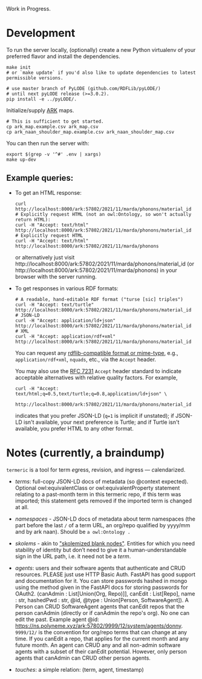 Work in Progress.

# Development

To run the server locally, (optionally) create a new Python virtualenv of your preferred flavor and
install the dependencies.

```shell
make init
# or `make update` if you'd also like to update dependencies to latest permissible versions.

# use master branch of PyLODE (github.com/RDFLib/pyLODE/)
# until next pyLODE release (>=3.0.2).
pip install -e ../pyLODE/.
```

Initialize/supply [ARK](https://arks.org/) maps.
```shell
# This is sufficient to get started.
cp ark_map.example.csv ark_map.csv
cp ark_naan_shoulder_map.example.csv ark_naan_shoulder_map.csv
```

You can then run the server with:

```shell
export $(grep -v '^#' .env | xargs)
make up-dev
```

## Example queries:

-   To get an HTML response:

    ```shell
    curl http://localhost:8000/ark:57802/2021/11/marda/phonons/material_id
    # Explicitly request HTML (not an owl:Ontology, so won't actually return HTML):
    curl -H "Accept: text/html" http://localhost:8000/ark:57802/2021/11/marda/phonons/material_id
    # Explicitly request HTML
    curl -H "Accept: text/html" http://localhost:8000/ark:57802/2021/11/marda/phonons
    ```

    or alternatively just visit http://localhost:8000/ark:57802/2021/11/marda/phonons/material_id (or
    http://localhost:8000/ark:57802/2021/11/marda/phonons) in your browser with the server running.

-   To get responses in various RDF formats:

    ```shell
    # A readable, hand-editable RDF format ("turse [sic] triples")
    curl -H "Accept: text/turtle" http://localhost:8000/ark:57802/2021/11/marda/phonons/material_id
    # JSON-LD
    curl -H "Accept: application/ld+json" http://localhost:8000/ark:57802/2021/11/marda/phonons/material_id
    # XML
    curl -H "Accept: application/rdf+xml" http://localhost:8000/ark:57802/2021/11/marda/phonons/material_id
    ```

    You can request any [rdflib-compatible format or
    mime-type](https://rdflib.readthedocs.io/en/stable/plugin_serializers.html), e.g.,
    `application/rdf+xml`, `nquads`, etc., via the `Accept` header.
    
    You may also use the [RFC 7231](https://tools.ietf.org/html/rfc7231#section-5.3.2)
    `Accept` header standard to indicate acceptable alternatives with relative quality factors. For
    example,
    
    ```shell
    curl -H "Accept: text/html;q=0.5,text/turtle;q=0.8,application/ld+json" \
        http://localhost:8000/ark:57802/2021/11/marda/phonons/material_id
    ```
    
    indicates that you prefer JSON-LD (`q=1` is implicit if unstated); if JSON-LD isn't available,
    your next preference is Turtle; and if Turtle isn't available, you prefer HTML to any other
    format.

# Notes (currently, a braindump)

`termeric` is a tool for term *e*gress, *r*evision, and *i*ngress — *c*alendarized.

- *terms*: full-copy JSON-LD docs of metadata (so @context expected). Optional owl:equivalentClass
  or owl:equivalentProperty statement relating to a past-month term in this termeric repo, if this
  term was imported; this statement gets removed if the imported term is changed at all.

- *namespaces* - JSON-LD docs of metadata about term namespaces (the part before the last `/` of a
  term URL, an org/repo qualified by yyyy/mm and by ark naan). Should be `a owl:Ontology .`

- *skolems* - akin to ["skolemized blank nodes"](https://www.w3.org/2011/rdf-wg/wiki/Skolemisation).
  Entities for which you need stability of identity but don’t need to give it a human-understandable
  sign in the URL path, i.e. it need not be a *term*.

- *agents*: users and their software agents that authenticate and CRUD resources. PLEASE just use
  HTTP Basic Auth. FastAPI has good support and documentation for it. You can store passwords hashed
  in mongo using the method given in the FastAPI docs for storing passwords for OAuth2. (canAdmin :
  List[Union(Org, Repo)]], canEdit : List[Repo], name : str, hashedPwd : str, @id, @type :
  Union[Person, SoftwareAgent]). A Person can CRUD SoftwareAgent agents that canEdit repos that the
  person canAdmin (directly or if canAdmin the repo's org). No one can edit the past.  Example agent
  @id: <https://ns.polyneme.xyz/ark:57802/9999/12/system/agents/donny>. `9999/12/` is the convention
  for org/repo terms that can change at any time. If you canEdit a repo, that applies for the current
  month and any future month. An agent can CRUD any and all non-admin software agents with a subset of
  their canEdit potential. However, only person agents that canAdmin can CRUD other person agents.

- *touches*: a simple relation: (term, agent, timestamp)